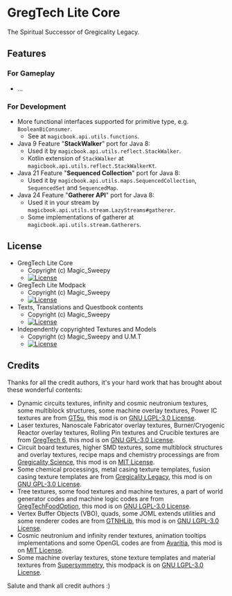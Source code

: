 # GregTech Lite Core

The Spiritual Successor of Gregicality Legacy.



## Features

### For Gameplay
- ...

### For Development
- More functional interfaces supported for primitive type, e.g. `BooleanBiConsumer`.
  - See at `magicbook.api.utils.functions`.
- Java 9 Feature "**StackWalker**" port for Java 8:
  - Used it by `magicbook.api.utils.reflect.StackWalker`.
  - Kotlin extension of `StackWalker` at `magicbook.api.utils.reflect.StackWalkerKt`.
- Java 21 Feature "**Sequenced Collection**" port for Java 8:
  - Used it by `magicbook.api.utils.maps.SequencedCollection`, `SequencedSet` and `SequencedMap`.
- Java 24 Feature "**Gatherer API**" port for Java 8:
  - Used it in your stream by `magicbook.api.utils.stream.LazyStreams#gatherer`.
  - Some implementations of gatherer at `magicbook.api.utils.stream.Gatherers`.

## License

- GregTech Lite Core
  - Copyright (c) Magic_Sweepy
  - [![License](https://img.shields.io/badge/License-Apache2.0-red.svg?style=flat-square)](http://www.apache.org/licenses/)
- GregTech Lite Modpack
  - Copyright (c) Magic_Sweepy
  - [![License](https://img.shields.io/badge/License-AGPLv3-blue.svg?style=flat-square)](https://gitlab.com/gregtech-lite/gregtech-lite/-/blob/main/license)
- Texts, Translations and Questbook contents
  - Copyright (c) Magic_Sweepy
  - [![License](https://img.shields.io/badge/License-CC%20BY--NC--SA%203.0-yellow.svg?style=flat-square)](https://creativecommons.org/licenses/by-nc-sa/3.0/)
- Independently copyrighted Textures and Models
  - Copyright (c) Magic_Sweepy and U.M.T
  - [![License](https://img.shields.io/badge/License-CC%20BY--NC--SA%203.0-yellow.svg?style=flat-square)](https://creativecommons.org/licenses/by-nc-sa/3.0/)

## Credits

Thanks for all the credit authors, it's your hard work that has brought about these wonderful contents:

- Dynamic circuits textures, infinity and cosmic neutronium textures, some multiblock structures, some machine overlay textures, Power IC textures are from [GT5u](https://github.com/GTNewHorizons/GT5-Unofficial),
  this mod is on [GNU LGPL-3.0 License](https://github.com/GTNewHorizons/GT5-Unofficial/blob/master/LICENSE.txt).
- Laser textures, Nanoscale Fabricator overlay textures, Burner/Cryogenic Reactor overlay textures, Rolling Pin textures and Crucible textures are from [GregTech 6](https://github.com/GregTech6/gregtech6),
  this mod is on [GNU GPL-3.0 License](https://github.com/GregTech6/gregtech6/blob/master/LICENSE).
- Circuit board textures, higher SMD textures, some multiblock structures and overlay textures, recipe maps and chemistry processings are from [Gregicality Science](https://github.com/GregTechCEu/gregicality-science), 
  this mod is on [MIT License](https://github.com/GregTechCEu/gregicality-science/blob/master/LICENSE).
- Some chemical processings, metal casing texture templates, fusion casing texture templates are from [Gregicality Legacy](https://github.com/GregTechCEu/gregicality-legacy),
  this mod is on [GNU GPL-3.0 License](https://github.com/GregTechCEu/gregicality-legacy/blob/master/LICENSE).
- Tree textures, some food textures and machine textures, a part of world generator codes and machine logic codes are from [GregTechFoodOption](https://github.com/bruberu/GregTechFoodOption),
  this mod is on [GNU LGPL-3.0 License](https://github.com/bruberu/GregTechFoodOption/blob/master/LICENSE.txt).
- Vertex Buffer Objects (VBO), quads, some JOML extends utilities and some renderer codes are from [GTNHLib](https://github.com/GTNewHorizons/GTNHLib),
  this mod is on [GNU LGPL-3.0 License](https://github.com/GTNewHorizons/GTNHLib/blob/master/LICENSE.txt).
- Cosmic neutronium and infinity render textures, animation tooltips implementations and some OpenGL codes are from [Avaritia](https://github.com/Morpheus1101/Avaritia),
  this mod is on [MIT License](https://github.com/Morpheus1101/Avaritia/blob/master/README.md).
- Some machine overlay textures, stone texture templates and material textures from [Supersymmetry](https://github.com/SymmetricDevs/Supersymmetry),
  this modpack is on [GNU LGPL-3.0 License](https://github.com/SymmetricDevs/Supersymmetry/blob/master-ceu/LICENSE).

Salute and thank all credit authors :)
